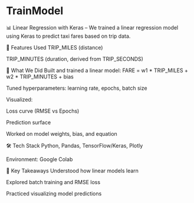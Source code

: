 # TrainModel

📊 Linear Regression with Keras – 
We trained a linear regression model using Keras to predict taxi fares based on trip data.

🔧 Features Used
TRIP_MILES (distance)

TRIP_MINUTES (duration, derived from TRIP_SECONDS)

🧠 What We Did
Built and trained a linear model:
FARE = w1 * TRIP_MILES + w2 * TRIP_MINUTES + bias

Tuned hyperparameters: learning rate, epochs, batch size

Visualized:

Loss curve (RMSE vs Epochs)

Prediction surface

Worked on model weights, bias, and equation

🛠 Tech Stack
Python, Pandas, TensorFlow/Keras, Plotly

Environment: Google Colab

📌 Key Takeaways
Understood how linear models learn

Explored batch training and RMSE loss

Practiced visualizing model predictions

